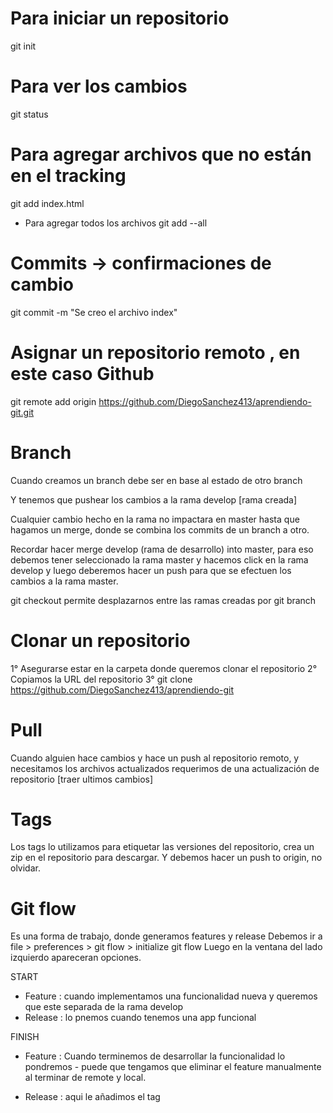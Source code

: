 # Para iniciar un repositorio

git init

# Para ver los cambios

git status

# Para agregar archivos que no están en el tracking

git add index.html

- Para agregar todos los archivos
  git add --all

# Commits -> confirmaciones de cambio

git commit -m "Se creo el archivo index"

# Asignar un repositorio remoto , en este caso Github

git remote add origin https://github.com/DiegoSanchez413/aprendiendo-git.git

# Branch

Cuando creamos un branch debe ser en base al estado de otro branch

Y tenemos que pushear los cambios a la rama develop [rama creada]

Cualquier cambio hecho en la rama no impactara en master hasta que hagamos un merge,
donde se combina los commits de un branch a otro.

Recordar hacer merge develop (rama de desarrollo) into master, para eso debemos tener seleccionado
la rama master y hacemos click en la rama develop y luego deberemos hacer un push para que se efectuen los cambios
a la rama master.

git checkout permite desplazarnos entre las ramas creadas por git branch

# Clonar un repositorio

1° Asegurarse estar en la carpeta donde queremos clonar el repositorio
2° Copiamos la URL del repositorio
3° git clone https://github.com/DiegoSanchez413/aprendiendo-git

# Pull

Cuando alguien hace cambios y hace un push al repositorio remoto, y necesitamos los archivos actualizados
requerimos de una actualización de repositorio [traer ultimos cambios]

# Tags

Los tags lo utilizamos para etiquetar las versiones del repositorio, crea un zip en el repositorio para descargar.
Y debemos hacer un push to origin, no olvidar.

# Git flow

Es una forma de trabajo, donde generamos features y release
Debemos ir a file > preferences > git flow > initialize git flow
Luego en la ventana del lado izquierdo apareceran opciones.

START

 - Feature : cuando implementamos una funcionalidad nueva y queremos que este separada de la rama develop
 - Release : lo pnemos cuando tenemos una app funcional

FINISH
 - Feature : Cuando terminemos de desarrollar la funcionalidad lo pondremos - puede que tengamos que eliminar el feature manualmente al terminar de remote y local.

 - Release : aqui le añadimos el tag